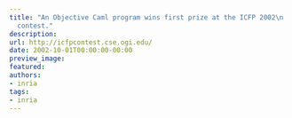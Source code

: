 ```yaml
---
title: "An Objective Caml program wins first prize at the ICFP 2002\n    programming
  contest."
description:
url: http://icfpcontest.cse.ogi.edu/
date: 2002-10-01T00:00:00-00:00
preview_image:
featured:
authors:
- inria
tags:
- inria
---
```



